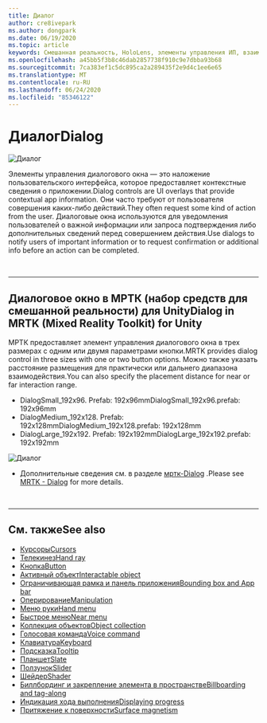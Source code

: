 ```yaml
---
title: Диалог
author: cre8ivepark
ms.author: dongpark
ms.date: 06/19/2020
ms.topic: article
keywords: Смешанная реальность, HoloLens, элементы управления ИП, взаимодействие, Пользовательский интерфейс, UX, проектирование UX, пространственный пользовательский интерфейс, пространственное взаимодействие, трехмерный Пользовательский интерфейс, трехмерный UI
ms.openlocfilehash: a45bb5f3b8c46dab2857738f910c9e7dbba93b68
ms.sourcegitcommit: 7ca383ef1c5dc895ca2a289435f2e9d4c1ee6e65
ms.translationtype: MT
ms.contentlocale: ru-RU
ms.lasthandoff: 06/24/2020
ms.locfileid: "85346122"
---
```

# <a name="dialog"></a><span data-ttu-id="37bf9-103">Диалог</span><span class="sxs-lookup"><span data-stu-id="37bf9-103">Dialog</span></span>

![Диалог](images/UX/MRTK_UX_Dialog.jpg)

<span data-ttu-id="37bf9-105">Элементы управления диалогового окна — это наложение пользовательского интерфейса, которое предоставляет контекстные сведения о приложении.</span><span class="sxs-lookup"><span data-stu-id="37bf9-105">Dialog controls are UI overlays that provide contextual app information.</span></span> <span data-ttu-id="37bf9-106">Они часто требуют от пользователя совершения каких-либо действий.</span><span class="sxs-lookup"><span data-stu-id="37bf9-106">They often request some kind of action from the user.</span></span> <span data-ttu-id="37bf9-107">Диалоговые окна используются для уведомления пользователей о важной информации или запроса подтверждения либо дополнительных сведений перед совершением действия.</span><span class="sxs-lookup"><span data-stu-id="37bf9-107">Use dialogs to notify users of important information or to request confirmation or additional info before an action can be completed.</span></span>

<br>

---

## <a name="dialog-in-mrtk-mixed-reality-toolkit-for-unity"></a><span data-ttu-id="37bf9-108">Диалоговое окно в МРТК (набор средств для смешанной реальности) для Unity</span><span class="sxs-lookup"><span data-stu-id="37bf9-108">Dialog in MRTK (Mixed Reality Toolkit) for Unity</span></span>
<span data-ttu-id="37bf9-109">МРТК предоставляет элемент управления диалогового окна в трех размерах с одним или двумя параметрами кнопки.</span><span class="sxs-lookup"><span data-stu-id="37bf9-109">MRTK provides dialog control in three sizes with one or two button options.</span></span> <span data-ttu-id="37bf9-110">Можно также указать расстояние размещения для практически или дальнего диапазона взаимодействия.</span><span class="sxs-lookup"><span data-stu-id="37bf9-110">You can also specify the placement distance for near or far interaction range.</span></span> 

- <span data-ttu-id="37bf9-111">DialogSmall_192x96. Prefab: 192x96mm</span><span class="sxs-lookup"><span data-stu-id="37bf9-111">DialogSmall_192x96.prefab: 192x96mm</span></span>
- <span data-ttu-id="37bf9-112">DialogMedium_192x128. Prefab: 192x128mm</span><span class="sxs-lookup"><span data-stu-id="37bf9-112">DialogMedium_192x128.prefab: 192x128mm</span></span>
- <span data-ttu-id="37bf9-113">DialogLarge_192x192. Prefab: 192x192mm</span><span class="sxs-lookup"><span data-stu-id="37bf9-113">DialogLarge_192x192.prefab: 192x192mm</span></span>

![Диалог](images/UX/MRTK_UX_Dialog_Types.jpg)


* <span data-ttu-id="37bf9-115">Дополнительные сведения см. в разделе [мртк-Dialog](https://microsoft.github.io/MixedRealityToolkit-Unity/Assets/MRTK/SDK/Experimental/Dialog/README_Dialog.html) .</span><span class="sxs-lookup"><span data-stu-id="37bf9-115">Please see [MRTK - Dialog](https://microsoft.github.io/MixedRealityToolkit-Unity/Assets/MRTK/SDK/Experimental/Dialog/README_Dialog.html) for more details.</span></span>

<br>

---

## <a name="see-also"></a><span data-ttu-id="37bf9-116">См. также</span><span class="sxs-lookup"><span data-stu-id="37bf9-116">See also</span></span>

* [<span data-ttu-id="37bf9-117">Курсоры</span><span class="sxs-lookup"><span data-stu-id="37bf9-117">Cursors</span></span>](cursors.md)
* [<span data-ttu-id="37bf9-118">Телекинез</span><span class="sxs-lookup"><span data-stu-id="37bf9-118">Hand ray</span></span>](point-and-commit.md)
* [<span data-ttu-id="37bf9-119">Кнопка</span><span class="sxs-lookup"><span data-stu-id="37bf9-119">Button</span></span>](button.md)
* [<span data-ttu-id="37bf9-120">Активный объект</span><span class="sxs-lookup"><span data-stu-id="37bf9-120">Interactable object</span></span>](interactable-object.md)
* [<span data-ttu-id="37bf9-121">Ограничивающая рамка и панель приложения</span><span class="sxs-lookup"><span data-stu-id="37bf9-121">Bounding box and App bar</span></span>](app-bar-and-bounding-box.md)
* [<span data-ttu-id="37bf9-122">Оперирование</span><span class="sxs-lookup"><span data-stu-id="37bf9-122">Manipulation</span></span>](direct-manipulation.md)
* [<span data-ttu-id="37bf9-123">Меню руки</span><span class="sxs-lookup"><span data-stu-id="37bf9-123">Hand menu</span></span>](hand-menu.md)
* [<span data-ttu-id="37bf9-124">Быстрое меню</span><span class="sxs-lookup"><span data-stu-id="37bf9-124">Near menu</span></span>](near-menu.md)
* [<span data-ttu-id="37bf9-125">Коллекция объектов</span><span class="sxs-lookup"><span data-stu-id="37bf9-125">Object collection</span></span>](object-collection.md)
* [<span data-ttu-id="37bf9-126">Голосовая команда</span><span class="sxs-lookup"><span data-stu-id="37bf9-126">Voice command</span></span>](voice-input.md)
* [<span data-ttu-id="37bf9-127">Клавиатура</span><span class="sxs-lookup"><span data-stu-id="37bf9-127">Keyboard</span></span>](keyboard.md)
* [<span data-ttu-id="37bf9-128">Подсказка</span><span class="sxs-lookup"><span data-stu-id="37bf9-128">Tooltip</span></span>](tooltip.md)
* [<span data-ttu-id="37bf9-129">Планшет</span><span class="sxs-lookup"><span data-stu-id="37bf9-129">Slate</span></span>](slate.md)
* [<span data-ttu-id="37bf9-130">Ползунок</span><span class="sxs-lookup"><span data-stu-id="37bf9-130">Slider</span></span>](slider.md)
* [<span data-ttu-id="37bf9-131">Шейдер</span><span class="sxs-lookup"><span data-stu-id="37bf9-131">Shader</span></span>](shader.md)
* [<span data-ttu-id="37bf9-132">Биллбординг и закрепление элемента в пространстве</span><span class="sxs-lookup"><span data-stu-id="37bf9-132">Billboarding and tag-along</span></span>](billboarding-and-tag-along.md)
* [<span data-ttu-id="37bf9-133">Индикация хода выполнения</span><span class="sxs-lookup"><span data-stu-id="37bf9-133">Displaying progress</span></span>](progress.md)
* [<span data-ttu-id="37bf9-134">Притяжение к поверхности</span><span class="sxs-lookup"><span data-stu-id="37bf9-134">Surface magnetism</span></span>](surface-magnetism.md)
